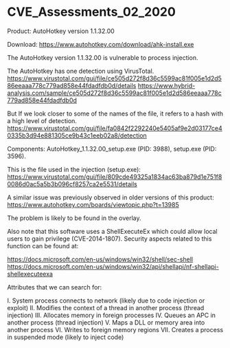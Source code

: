 # CVE_Assessments_02_2020

Product: AutoHotkey version 1.1.32.00

Download:
https://www.autohotkey.com/download/ahk-install.exe

The AutoHotkey version 1.1.32.00 is vulnerable to process injection.

The AutoHotkey has one detection using VirusTotal.
https://www.virustotal.com/gui/file/ce505d272f8d36c5599ac81f005e1d2d586eeaaa778c779ad858e44fdadfdb0d/details
https://www.hybrid-analysis.com/sample/ce505d272f8d36c5599ac81f005e1d2d586eeaaa778c779ad858e44fdadfdb0d

But If we look closer to some of the names of the file, it refers to a hash with a high level of detection.
https://www.virustotal.com/gui/file/fa0842f2292240e5405af9e2d03177ce40335b3d94e881305ce9b43c1eeb02a8/detection

Components: AutoHotkey_1.1.32.00_setup.exe (PID: 3988),  setup.exe (PID: 3596).

This is the file used in the injection (setup.exe):
https://www.virustotal.com/gui/file/809cde49325a1834ac63ba879d1e751f80086d0ac5a5b3b096cf8257ca2e5531/details

A similar issue was previously observed in older versions of this product:
https://www.autohotkey.com/boards/viewtopic.php?t=13985

The problem is likely to be found in the overlay. 

Also note that this software uses a ShellExecuteEx which could allow local users to gain privilege (CVE-2014-1807). Security aspects related to this function can be found at:

https://docs.microsoft.com/en-us/windows/win32/shell/sec-shell
https://docs.microsoft.com/en-us/windows/win32/api/shellapi/nf-shellapi-shellexecuteexa

Attributes that we can search for:

I.	System process connects to network (likely due to code injection or exploit)
II.	Modifies the context of a thread in another process (thread injection)
III.	Allocates memory in foreign processes
IV.	Queues an APC in another process (thread injection)
V.	Maps a DLL or memory area into another process
VI.	Writes to foreign memory regions
VII.	Creates a process in suspended mode (likely to inject code)

